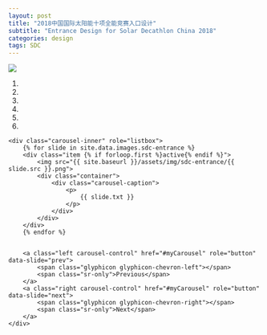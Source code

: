 ```yaml
---
layout: post
title: "2018中国国际太阳能十项全能竞赛入口设计"
subtitle: "Entrance Design for Solar Decathlon China 2018"
categories: design
tags: SDC
---
```



<img src="{{ site.baseurl }}/assets/img/sdc-entrance/s1.png" class="post-img">




<!-- more -->

<div id="myCarousel" class="carousel slide" data-ride="carousel">
	<!-- Indicators -->
	<ol class="carousel-indicators">
		<li data-target="#myCarousel" data-slide-to="0" class="active"></li>
		<li data-target="#myCarousel" data-slide-to="1"></li>
		<li data-target="#myCarousel" data-slide-to="2"></li>
		<li data-target="#myCarousel" data-slide-to="3"></li>
		<li data-target="#myCarousel" data-slide-to="4"></li>
		<li data-target="#myCarousel" data-slide-to="5"></li>
	</ol>


	<div class="carousel-inner" role="listbox">
		{% for slide in site.data.images.sdc-entrance %}
		<div class="item {% if forloop.first %}active{% endif %}">
			<img src="{{ site.baseurl }}/assets/img/sdc-entrance/{{ slide.src }}.png">
			<div class="container">
				<div class="carousel-caption">
					<p>
						{{ slide.txt }}
					</p>
				</div>
			</div>
		</div>
		{% endfor %}


		<a class="left carousel-control" href="#myCarousel" role="button" data-slide="prev">
			<span class="glyphicon glyphicon-chevron-left"></span>
			<span class="sr-only">Previous</span>
		</a>
		<a class="right carousel-control" href="#myCarousel" role="button" data-slide="next">
			<span class="glyphicon glyphicon-chevron-right"></span>
			<span class="sr-only">Next</span>
		</a>
	</div>
</div>
